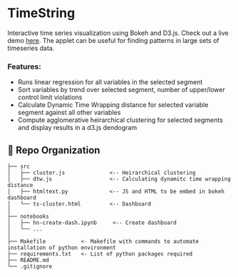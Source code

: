 # TimeString

Interactive time series visualization using Bokeh and D3.js. Check out a live demo [here](https://hnagib.com/ts-cluster). The applet can be useful for finding patterns in large sets of timeseries data. 

### Features: 
- Runs linear regression for all variables in the selected segment
- Sort variables by trend over selected segment, number of upper/lower control limit violations
- Calculate Dynamic Time Wrapping distance for selected variable segment against all other variables
- Compute agglomerative heirarchical clustering for selected segments and display results in a d3.js dendogram

:open_file_folder: Repo Organization
--------------------------------

    ├── src                
    │   ├── cluster.js              <-- Heirarchical clustering  
    │   ├── dtw.js                  <-- Calculating dynamitc time wrapping distance
    │   ├── htmltext.py             <-- JS and HTML to be embed in bokeh dashboard
    │   └── ts-cluster.html         <-- Dashboard 
    │
    ├── notebooks          
    │   ├── hn-create-dash.ipynb     <-- Create dashboard        
    │   └── ...            
    │
    ├── Makefile           <- Makefile with commands to automate installation of python environment
    ├── requirements.txt   <- List of python packages required     
    ├── README.md
    └── .gitignore         
